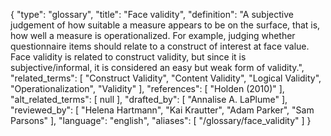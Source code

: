 {
    "type": "glossary",
    "title": "Face validity",
    "definition": "A subjective judgement of how suitable a measure appears to be on the surface, that is, how well a measure is operationalized. For example, judging whether questionnaire items should relate to a construct of interest at face value. Face validity is related to construct validity, but since it is subjective/informal, it is considered an easy but weak form of validity.",
    "related_terms": [
        "Construct Validity",
        "Content Validity",
        "Logical Validity",
        "Operationalization",
        "Validity"
    ],
    "references": [
        "Holden (2010)"
    ],
    "alt_related_terms": [
        null
    ],
    "drafted_by": [
        "Annalise A. LaPlume"
    ],
    "reviewed_by": [
        "Helena Hartmann",
        "Kai Krautter",
        "Adam Parker",
        "Sam Parsons"
    ],
    "language": "english",
    "aliases": [
        "/glossary/face_validity"
    ]
}